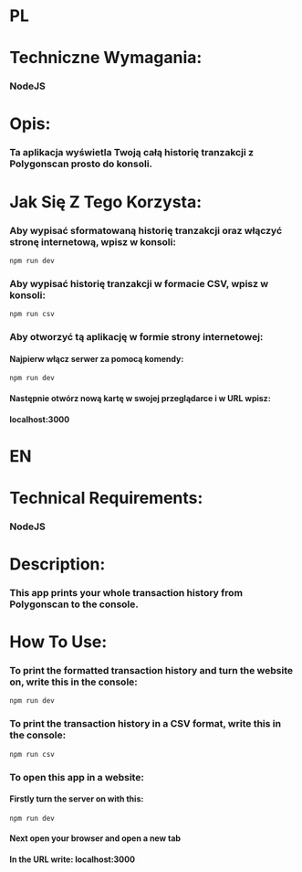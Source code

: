 # PL
# Techniczne Wymagania:

### NodeJS

# Opis:

### Ta aplikacja wyświetla Twoją całą historię tranzakcji z Polygonscan prosto do konsoli.

# Jak Się Z Tego Korzysta:

### Aby wypisać sformatowaną historię tranzakcji oraz włączyć stronę internetową, wpisz w konsoli:
```npm run dev```

### Aby wypisać historię tranzakcji w formacie CSV, wpisz w konsoli:
```npm run csv```

### Aby otworzyć tą aplikację w formie strony internetowej:
#### Najpierw włącz serwer za pomocą komendy:
```npm run dev```
#### Następnie otwórz nową kartę w swojej przeglądarce i w URL wpisz:
#### localhost:3000


# EN
# Technical Requirements:

### NodeJS

# Description:

### This app prints your whole transaction history from Polygonscan to the console.

# How To Use:

### To print the formatted transaction history and turn the website on, write this in the console:
```npm run dev```

### To print the transaction history in a CSV format, write this in the console:
```npm run csv```

### To open this app in a website:
#### Firstly turn the server on with this:
```npm run dev```
#### Next open your browser and open a new tab
#### In the URL write: localhost:3000
